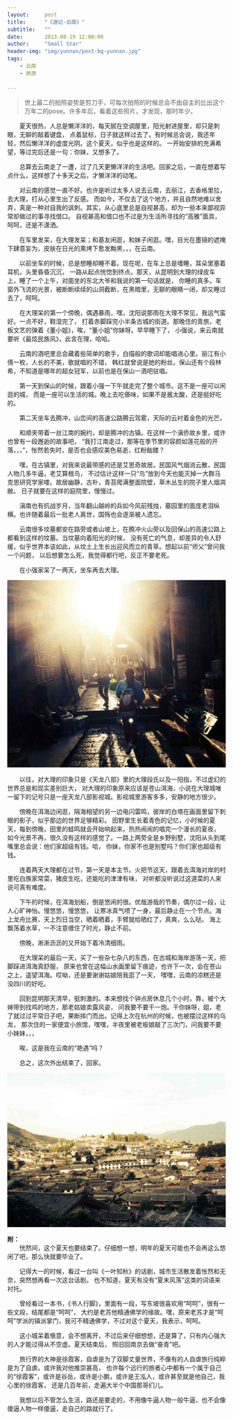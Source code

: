 ```yaml
---
layout:     post
title:      "《游记-云南》"
subtitle:   ""
date:       2013-08-19 12:00:00
author:     "Small Star"
header-img: "img/yunnan/post-bg-yunnan.jpg"
tags:
    - 云南
    - 旅游

---
```


>世上最二的拍照姿势是剪刀手，可每次拍照的时候总会不由自主的比出这个万年二的pose。许多年后，看着这些照片，才发现，那时年少。

　　夏天很热，人总是懒洋洋的，每天腻在空调屋里，阳光射进屋里，却只是刺眼，无聊的敲着键盘，
点着鼠标，日子就这样过去了。有时候总会说，我还年轻，然后懒洋洋的虚度光阴。这个夏天，似乎也是这样的。
一开始安排的充满希望，等过完后还是一句：你妹，又想多了。

　　总算去云南走了一遭，过了几天更懒洋洋的生活吧。回家之后，一直在想着写点什么，这样想了十多天之后，才懒洋洋的动笔。

　　对云南的感觉一直不好。也许是听过太多人说去云南，去丽江，去香格里拉，去大理，打从心里生出了反感。
而如今，不仅去了这个地方，并且自然地难以舍弃，真是一种对自我的讽刺。其实，从心底里总是自视甚高，却为一些本来鄙视异常却做过的事寻找借口。
自视甚高和借口也不过是为生活所寻找的“高雅”面具，呵呵，还是不潇洒。

　　在车里发呆，在大理发呆；和基友闲逛，和妹子闲逛。嘿，目光在墨镜的遮掩下肆意妄为，皮肤在日光的熏烤下愈发黝黑，，，在云南。
 
　　以前坐车的时候，总是想睡却睡不着。现在呢，在车上总是嗜睡，耳朵里塞着耳机，头里昏昏沉沉，
一路从起点恍惚到终点。那天，从昆明到大理的绿皮车上，睡了一个上午，对面坐的东北大爷和我说的第一句话就是，
你睡的真多。车窗外飞流的光景，被断断续续的山洞截断，在黑暗里，无聊的眼睛一闭，却又睡过去了，呵呵。

　　在大理呆的第一个傍晚，偶遇暴雨，嘿，沈阳说那雨在大理不常见，我运气蛮好。一点不好，鞋湿完了，
打着赤脚踩完小半条古城的街道。那晚住的青旅，老板文艺的弹着《董小姐》，唉，“董小姐”你妹呀。早早睡下了，
小强说，来云南就要听《最炫民族风》，此言在理，哈哈。

　　云南的酒吧里总会藏着些简单的歌手，白描般的歌词却能唱进心里。丽江有小倩一枚，人长的不美，歌就唱的不错，
韩红就曾说是她的粉丝。保山还有个段林希，不知道是哪年的超女冠军，以前也是在保山一酒吧驻唱。

　　第一天到保山的时候，跟着小强一下午就走完了整个城市。这不是一座可以闲逛的城，
而是一座可以生活的城。晚上去吃傣味，如果不是酱太酸，还是挺好吃的。

　　第二天坐车去腾冲，山峦间的高速公路腾云驾雾，天际的云衬着金色的光芒。

　　和顺夹带着一丝江南的婉约，却是腾冲的古镇。在这样一个滇侨故乡里，或许也曾有一段邂逅的故事吧，
“我打江南走过，那等在季节里的容颜如莲花般的开落，，，”，怅然若失时，是否也会感叹美色易逝，红粉骷髅？

　　嘿，在古镇里，对我来说最带感的还是艾思奇故居。民国风气烟消云散，民国人物几多牛逼，老艾算根鸟，
不过估计这样一只“鸟”放到今天也能灭掉一大群马克思研究学家喽。故居幽静，古朴，青苔爬满整面院壁，草木丛生的院子里人烟凋敝。
日子就要在这样的庭院里，慢慢过。

　　滇南也有抗战岁月，当年翻山越岭的兵如今风前残烛，墓园里的面庞老泪纵横。也许随着最后一批老人离世，国殇也会逐渐被人遗忘。

　　云南很多坟墓都安在路旁或者山坡上，在腾冲火山旁以及回保山的高速公路上都看到这样的坟墓。当坟墓向着阳光的时候，
没有死亡的气息，却差异的令人舒缓，似乎世界本该如此，从坟土上生长出迎风而立的青草。想起以前“师父”曾问我一个问题，
以后想要怎么死，我觉得都行吧，反正不要老死。

　　在小强家呆了一两天，坐车再去大理。

![](/img/yunnan/post-yunnan1.jpg)

　　以往，对大理的印象只是《天龙八部》里的大理段氏以及一阳指，不过虚幻的世界总是和现实差别巨大，
对大理的印象原来应该是苍山洱海，小说在大理城唯一留下的记号只是一座天龙八部影视城。影视城里游客多多，安静的地方很少。

　　傍晚在洱海边闲逛，隔海相望的另一边电闪雷鸣，彼岸的白塔在画面里留下刺眼的影子，似乎那边的世界足够精彩。
田野里生长着青色的记忆，小时候的夏天，每到傍晚，田里的蛙鸣就会开始响起来，热热闹闹的唱完一个漫长的夏夜，
如今光景不再，很久没有这样的感觉了。一路上两旁全是乡野别墅，沈阳从头到尾嘴里总会说：他们家超级有钱。哈，
你妹，你家不也是别墅吗？你们家也超级有钱。

　　连着两天大理都在过节，第一天是本主节。火把节这天，跟着去洱海对岸的村里吃白族家常菜，猪皮生吃，还能吃的津津有味，
对听都没听说过这道菜的人来说可真有难度。

　　下午的时候，在洱海划船，倒是悠闲的很。优哉游哉的节奏，偶尔过一段，让人心旷神怡。慢悠悠，慢悠悠，
让寒冰真气喷了一身，最后静止在一个节点。海上龙舟比赛，天上烈日当空，晒着晒着，手臂就给晒红了，真爽，么么哒。
海上飘荡着水草，一不注意缠住了时光，静止不前。

　　傍晚，淅淅沥沥的又开始下着冷清细雨。

　　在大理呆的最后一天，买了一些杂七杂八的东西，在古城和海岸游荡一天，把脚踩进洱海真舒服，
原来也曾在这幅山水画里留下痕迹，也许下一次，会在苍山之上，遥望洱海。哎呦，还是要谢谢姑娘陪我逛了一天，
嘿嘿，云南的凉糕还是没四川的好吃。

　　回到昆明那天清早，挺刺激的。本来想找个钟点房休息几个小时，靠，被个大婶带到找鸡的地方，那老姑娘卖露风姿，
问我要不要干一炮。干你妹呀，姐，老了就过过平常日子吧，果断摔门而出。记得上次在杭州的时候，也被摆过这样的乌龙，
那次住的一家便宜小旅馆，嘿嘿，半夜里被老板娘敲了三次门，问我要不要小妹妹，，，

　　唉，这是我在云南的“艳遇”吗？

　　总之，这次外出结束了，回家。

![](/img/yunnan/post-yunnan2.jpg)

<strong>附：</strong><br>
　　恍然间，这个夏天也要结束了。仔细想一想，明年的夏天可能也不会再这么悠闲了吧，那么快就要毕业了。

　　记得大一的时候，看过一台叫《一叶知秋》的话剧，城市生活散发着怅然和无奈，突然想再看一次这台话剧。
也不知道，夏天有没有“夏末风荡”这类的词语来衬托。

　　曾经看过一本书，《书人行脚》，里面有一段，写东坡很喜欢用“呵呵”，很有一些文段，结尾都是“呵呵”，
大约是老苏他精通佛学的缘故。嘿，原来老苏才是“呵呵”学派的镇派掌门，我可不精通佛学，不过对这个夏天，我表示，呵呵。

　　这小城呆着惬意，会不想离开，不过后来仔细想想，还是算了，只有内心强大的人才能过得从不空虚。夏天结束后，
照旧回南京去做“奋青”吧。

　　旅行界的大神是徐霞客，自虐是为了双脚丈量世界，不像有的人自虐旅行纯粹是为了自虐。或许我对他推崇甚高，
也许每个远行的旅者心中都有一个属于自己的“徐霞客”，或许是谷岳，或许是小鹏，或许是王泓人，或许甚至就是他自己，我心里的徐霞客，
还是几百年前，走遍大半个中国那哥们儿。

　　我想以后不管怎么生活，路还是要走的，不用像牛逼人物一般牛逼，也不会像傻逼人物一样傻逼，走自己的路就行了。
